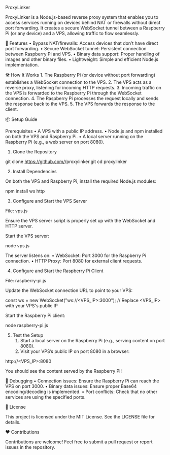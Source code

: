
ProxyLinker

ProxyLinker is a Node.js-based reverse proxy system that enables you to access services running on devices behind NAT or firewalls without direct port forwarding. It creates a secure WebSocket tunnel between a Raspberry Pi (or any device) and a VPS, allowing traffic to flow seamlessly.

🚀 Features
	•	Bypass NAT/firewalls: Access devices that don’t have direct port forwarding.
	•	Secure WebSocket tunnel: Persistent connection between Raspberry Pi and VPS.
	•	Binary data support: Proper handling of images and other binary files.
	•	Lightweight: Simple and efficient Node.js implementation.

🛠️ How It Works
	1.	The Raspberry Pi (or device without port forwarding) establishes a WebSocket connection to the VPS.
	2.	The VPS acts as a reverse proxy, listening for incoming HTTP requests.
	3.	Incoming traffic on the VPS is forwarded to the Raspberry Pi through the WebSocket connection.
	4.	The Raspberry Pi processes the request locally and sends the response back to the VPS.
	5.	The VPS forwards the response to the client.

📦 Setup Guide

Prerequisites
	•	A VPS with a public IP address.
	•	Node.js and npm installed on both the VPS and Raspberry Pi.
	•	A local server running on the Raspberry Pi (e.g., a web server on port 8080).

1. Clone the Repository

git clone https://github.com/<your-username>/proxylinker.git
cd proxylinker

2. Install Dependencies

On both the VPS and Raspberry Pi, install the required Node.js modules:

npm install ws http

3. Configure and Start the VPS Server

File: vps.js

Ensure the VPS server script is properly set up with the WebSocket and HTTP server.

Start the VPS server:

node vps.js

The server listens on:
	•	WebSocket: Port 3000 for the Raspberry Pi connection.
	•	HTTP Proxy: Port 8080 for external client requests.

4. Configure and Start the Raspberry Pi Client

File: raspberry-pi.js

Update the WebSocket connection URL to point to your VPS:

const ws = new WebSocket("ws://<VPS_IP>:3000"); // Replace <VPS_IP> with your VPS's public IP

Start the Raspberry Pi client:

node raspberry-pi.js

5. Test the Setup
	1.	Start a local server on the Raspberry Pi (e.g., serving content on port 8080).
	2.	Visit your VPS’s public IP on port 8080 in a browser:

http://<VPS_IP>:8080

You should see the content served by the Raspberry Pi!

🐞 Debugging
	•	Connection issues: Ensure the Raspberry Pi can reach the VPS on port 3000.
	•	Binary data issues: Ensure proper Base64 encoding/decoding is implemented.
	•	Port conflicts: Check that no other services are using the specified ports.

📜 License

This project is licensed under the MIT License. See the LICENSE file for details.

❤️ Contributions

Contributions are welcome! Feel free to submit a pull request or report issues in the repository.

